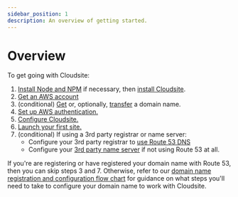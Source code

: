```yaml
---
sidebar_position: 1
description: An overview of getting started.
---
```


# Overview

To get going with Cloudsite:

1. [Install Node and NPM](./installation#install-node-and-npm) if necessary, then [install Cloudsite](./installation#install-cloudsite).
2. [Get an AWS account](./aws-sign-up)
3. (conditional) [Get](/docs/user-guides/domain-name-management#register-your-domain-name) or, optionally, [transfer](/docs/user-guides/domain-name-management#transfer-a-domain-to-route-53) a domain name.
4. [Set up AWS authentication.](./authentication)
5. [Configure Cloudsite.](./configuration)
6. [Launch your first site.](./your-first-site)
7. (conditional) If using a 3rd party registrar or name server:
   - Configure your 3rd party registrar to [use Route 53 DNS](/docs/user-guides/domain-name-management#when-your-domain-is-registered-elsewhere)
   - Configure your [3rd party name server](/docs/user-guides/domain-name-management#use-3rd-party-DNS-with-cloudsite) if not using Route 53 at all.

If you're are registering or have registered your domain name with Route 53, then you can skip steps 3 and 7. Otherwise, refer to our [domain name registration and configuration flow chart](./register-configure-a-domain) for guidance on what steps you'll need to take to configure your domain name to work with Cloudsite.